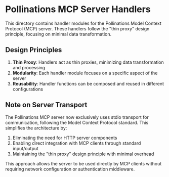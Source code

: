 # Pollinations MCP Server Handlers

This directory contains handler modules for the Pollinations Model Context Protocol (MCP) server. These handlers follow the "thin proxy" design principle, focusing on minimal data transformation.

## Design Principles

1. **Thin Proxy**: Handlers act as thin proxies, minimizing data transformation and processing
2. **Modularity**: Each handler module focuses on a specific aspect of the server
3. **Reusability**: Handler functions can be composed and reused in different configurations

## Note on Server Transport

The Pollinations MCP server now exclusively uses stdio transport for communication, following the Model Context Protocol standard. This simplifies the architecture by:

1. Eliminating the need for HTTP server components
2. Enabling direct integration with MCP clients through standard input/output
3. Maintaining the "thin proxy" design principle with minimal overhead

This approach allows the server to be used directly by MCP clients without requiring network configuration or authentication middleware.

